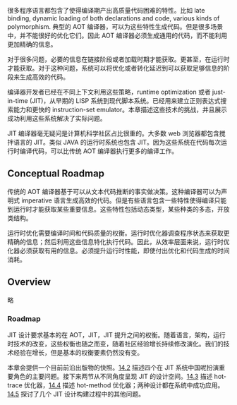 很多程序语言都包含了使得编译期产出高质量代码困难的特性。比如 late binding, dynamic loading of both declarations and code, various kinds of polymorphism. 典型的 AOT 编译器，可以为这些特性生成代码。但是很多场景中，并不能很好的优化它们。因此 AOT 编译器必须生成通用的代码，而不能利用更加精确的信息。

对于很多问题，必要的信息在链接阶段或者加载时期才能获取。更甚至，在运行时才能获取。对于这种问题，系统可以将优化或者转化延迟到可以获取足够信息的阶段来生成高效的代码。

编译器开发者已经在不同上下文利用这些策略，runtime optimization  或者 just-in-time (JIT)，从早期的 LISP 系统到现代脚本系统。已经用来建立正则表达式搜索能力和更快的 instruction-set emulator。本章描述这些技术的挑战，并且展示成功利用这些系统解决了实际问题。

JIT 编译器毫无疑问是计算机科学社区占比很重的。大多数 web 浏览器都包含搅拌语言的 JIT。类似 JAVA 的运行时系统也包含 JIT。因为这些系统在代码每次运行时编译代码，可以比传统 AOT 编译器执行更多的编译工作。

## Conceptual Roadmap

传统的 AOT 编译器基于可以从文本代码推断的事实做决策。这种编译器可以为声明式 imperative 语言生成高效的代码。但是有些语言包含一些特性使得编译只能到运行时才能获取某些重要信息。这些特性包括动态类型，某些种类的多态，开放类结构。

运行时优化需要编译时间和代码质量的权衡。运行时优化器调查程序状态来获取更精确的信息；然后利用这些信息特化执行代码。因此，从效率层面来说，运行时优化器必须获取有用的信息。必须提升运行时性能，即使付出优化和代码生成的时间消耗。

## Overview

略

### Roadmap

JIT 设计要求基本的在 AOT，JIT，JIT 提升之间的权衡。随着语言，架构，运行时技术的改变，这些权衡也随之而变，随着社区经验增长持续修改演化。我们的技术经验在增长，但是基本的权衡要素仍然没有变。

本章会提供一个目前前沿出版物的快照。[14.2](./14.2.background.md) 描述四个在 JIT 系统中国呢扮演重要角色的主要问题。接下来两节从不同角度呈现 JIT 的设计空间。[14.3](./14.3.hot_trace_optimization.md) 描述 hot-trace 优化器，[14.4](./14.4.hot_method_optimization.md) 描述 hot-method 优化器；两种设计都在系统中成功应用。[14.5](14.5advanced_topics.md) 探讨了几个 JIT 设计构建过程中的其他问题。